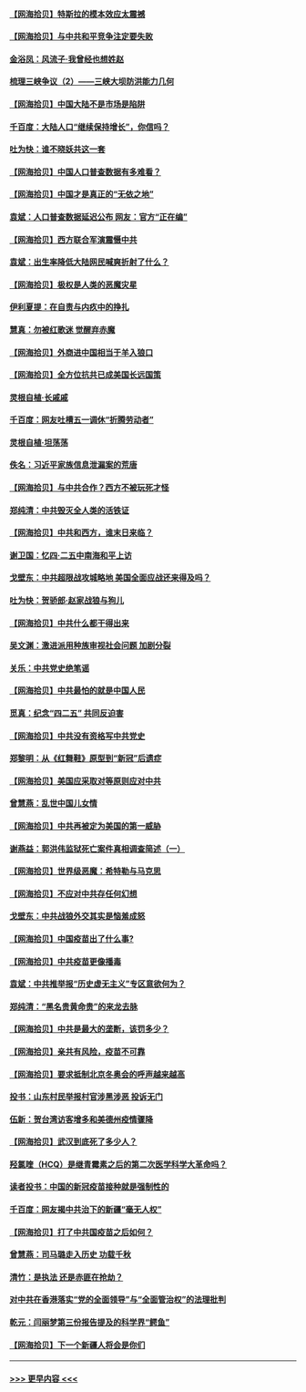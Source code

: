 #### [【网海拾贝】特斯拉的模本效应太震撼](../pages/nsc993/n12925626.md?t=05071951) 
#### [【网海拾贝】与中共和平竞争注定要失败](../pages/nsc993/n12923326.md?t=05071951) 
#### [金浴凤：风流子‧我曾经也想姓赵](../pages/nsc993/n12920911.md?t=05071951) 
#### [梳理三峡争议（2）——三峡大坝防洪能力几何](../pages/nsc993/n12920173.md?t=05071951) 
#### [【网海拾贝】中国大陆不是市场是陷阱](../pages/nsc993/n12920143.md?t=05071951) 
#### [千百度：大陆人口“继续保持增长”，你信吗？](../pages/nsc993/n12918946.md?t=05071951) 
#### [吐为快：谁不晓妖共这一套](../pages/nsc993/n12918941.md?t=05071951) 
#### [【网海拾贝】中国人口普查数据有多难看？](../pages/nsc993/n12917822.md?t=05071951) 
#### [【网海拾贝】中国才是真正的“无依之地”](../pages/nsc993/n12915845.md?t=05071951) 
#### [袁斌：人口普查数据延迟公布 网友：官方“正在编”](../pages/nsc993/n12915748.md?t=05071951) 
#### [【网海拾贝】西方联合军演震慑中共](../pages/nsc993/n12913466.md?t=05071951) 
#### [袁斌：出生率降低大陆网民喊爽折射了什么？](../pages/nsc993/n12913365.md?t=05071951) 
#### [【网海拾贝】极权是人类的恶魔灾星](../pages/nsc993/n12910697.md?t=05071951) 
#### [伊利夏提：在自责与内疚中的挣扎](../pages/nsc993/n12910493.md?t=05071951) 
#### [慧真：勿被红歌迷 觉醒弃赤魔](../pages/nsc993/n12910485.md?t=05071951) 
#### [【网海拾贝】外商进中国相当于羊入狼口](../pages/nsc993/n12908274.md?t=05071951) 
#### [【网海拾贝】全方位抗共已成美国长远国策](../pages/nsc993/n12906878.md?t=05071951) 
#### [灵根自植‧长戚戚](../pages/nsc993/n12905585.md?t=05071951) 
#### [千百度：网友吐槽五一调休“折腾劳动者”](../pages/nsc993/n12905934.md?t=05071951) 
#### [灵根自植‧坦荡荡](../pages/nsc993/n12905562.md?t=05071951) 
#### [佚名：习近平家族信息泄漏案的荒唐](../pages/nsc993/n12904705.md?t=05071951) 
#### [【网海拾贝】与中共合作？西方不被玩死才怪](../pages/nsc993/n12903873.md?t=05071951) 
#### [郑纯清：中共毁灭全人类的活铁证](../pages/nsc993/n12903785.md?t=05071951) 
#### [【网海拾贝】中共和西方，谁末日来临？](../pages/nsc993/n12903482.md?t=05071951) 
#### [谢卫国：忆四‧二五中南海和平上访](../pages/nsc993/n12902192.md?t=05071951) 
#### [戈壁东：中共超限战攻城略地 美国全面应战还来得及吗？](../pages/nsc993/n12902297.md?t=05071951) 
#### [吐为快：贺骄郎‧赵家战狼与狗儿](../pages/nsc993/n12902280.md?t=05071951) 
#### [【网海拾贝】中共什么都干得出来](../pages/nsc993/n12897500.md?t=05071951) 
#### [吴文渊：激进派用种族审视社会问题 加剧分裂](../pages/nsc993/n12893881.md?t=05071951) 
#### [关乐：中共党史绝笔谣](../pages/nsc993/n12897270.md?t=05071951) 
#### [【网海拾贝】中共最怕的就是中国人民](../pages/nsc993/n12894705.md?t=05071951) 
#### [觅真：纪念“四二五” 共同反迫害](../pages/nsc993/n12894553.md?t=05071951) 
#### [【网海拾贝】中共没有资格写中共党史](../pages/nsc993/n12892231.md?t=05071951) 
#### [郑黎明：从《红舞鞋》原型到“新冠”后遗症](../pages/nsc993/n12890469.md?t=05071951) 
#### [【网海拾贝】美国应采取对等原则应对中共](../pages/nsc993/n12889176.md?t=05071951) 
#### [曾慧燕：乱世中国儿女情](../pages/nsc993/n12887931.md?t=05071951) 
#### [【网海拾贝】中共再被定为美国的第一威胁](../pages/nsc993/n12887580.md?t=05071951) 
#### [谢燕益：郭洪伟监狱死亡案件真相调查简述（一）](../pages/nsc993/n12885648.md?t=05071951) 
#### [【网海拾贝】世界级恶魔：希特勒与马克思](../pages/nsc993/n12884062.md?t=05071951) 
#### [【网海拾贝】不应对中共存任何幻想](../pages/nsc993/n12881460.md?t=05071951) 
#### [戈壁东：中共战狼外交其实是恼羞成怒](../pages/nsc993/n12880392.md?t=05071951) 
#### [【网海拾贝】中国疫苗出了什么事?](../pages/nsc993/n12879124.md?t=05071951) 
#### [【网海拾贝】中共疫苗更像播毒](../pages/nsc993/n12876631.md?t=05071951) 
#### [袁斌：中共推举报“历史虚无主义”专区意欲何为？](../pages/nsc993/n12876530.md?t=05071951) 
#### [郑纯清：“黑名贵黄命贵”的来龙去脉](../pages/nsc993/n12875589.md?t=05071951) 
#### [【网海拾贝】中共是最大的垄断，该罚多少？](../pages/nsc993/n12874006.md?t=05071951) 
#### [【网海拾贝】亲共有风险，疫苗不可靠](../pages/nsc993/n12872224.md?t=05071951) 
#### [【网海拾贝】要求抵制北京冬奥会的呼声越来越高](../pages/nsc993/n12868962.md?t=05071951) 
#### [投书：山东村民举报村官涉黑涉恶 投诉无门](../pages/nsc993/n12869726.md?t=05071951) 
#### [伍新：贺台湾访客增多和美德州疫情骤降](../pages/nsc993/n12865651.md?t=05071951) 
#### [【网海拾贝】武汉到底死了多少人？](../pages/nsc993/n12863707.md?t=05071951) 
#### [羟氯喹（HCQ）是继青霉素之后的第二次医学科学大革命吗？](../pages/nsc993/n12638564.md?t=05071951) 
#### [读者投书：中国的新冠疫苗接种就是强制性的](../pages/nsc993/n12859932.md?t=05071951) 
#### [千百度：网友揭中共治下的新疆“毫无人权”](../pages/nsc993/n12858385.md?t=05071951) 
#### [【网海拾贝】打了中共国疫苗之后如何？](../pages/nsc993/n12857866.md?t=05071951) 
#### [曾慧燕：司马璐走入历史 功载千秋](../pages/nsc993/n12856996.md?t=05071951) 
#### [清竹：是执法 还是赤匪在抢劫？](../pages/nsc993/n12856952.md?t=05071951) 
#### [对中共在香港落实“党的全面领导”与“全面管治权”的法理批判](../pages/nsc993/n12856929.md?t=05071951) 
#### [乾元：闫丽梦第三份报告提及的科学界“鳄鱼”](../pages/nsc993/n12855985.md?t=05071951) 
#### [【网海拾贝】下一个新疆人将会是你们](../pages/nsc993/n12855864.md?t=05071951) 

----
#### [ >>> 更早内容 <<< ](../indexes/nsc993-earlier.md)
